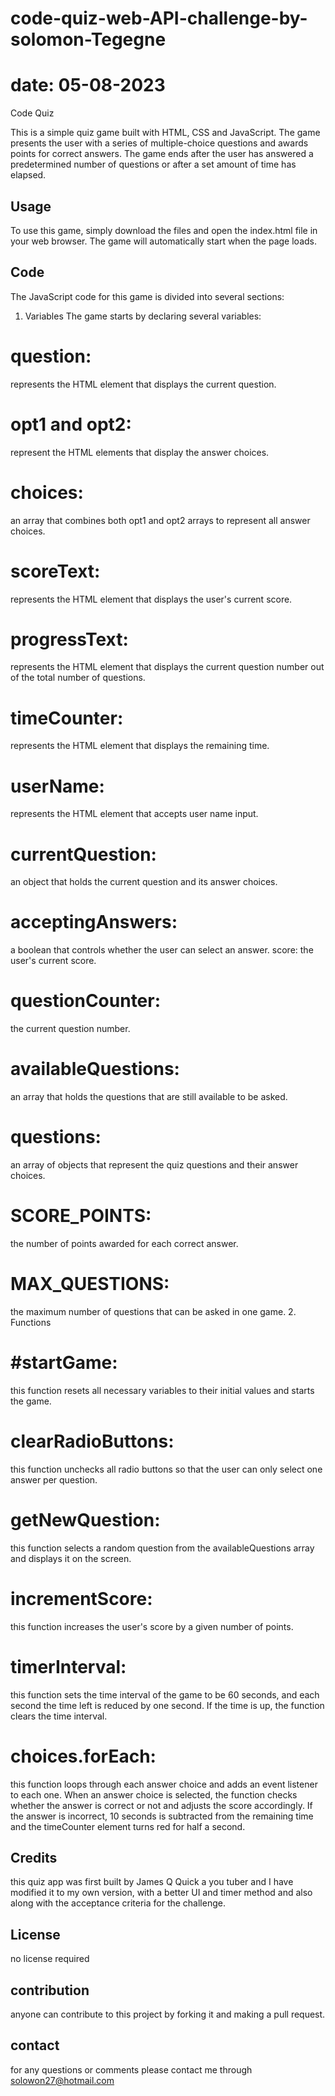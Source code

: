 # code-quiz-web-API-challenge-by-solomon-Tegegne
# date: 05-08-2023

Code Quiz

This is a simple quiz game built with HTML, CSS and JavaScript. The game presents the user with a series of multiple-choice questions and awards points for correct answers. The game ends after the user has answered a predetermined number of questions or after a set amount of time has elapsed.

## Usage
To use this game, simply download the files and open the index.html file in your web browser. The game will automatically start when the page loads.

## Code
The JavaScript code for this game is divided into several sections:

1. Variables
The game starts by declaring several variables:

# question: 
represents the HTML element that displays the current question.
# opt1 and opt2:
represent the HTML elements that display the answer choices.
# choices:
an array that combines both opt1 and opt2 arrays to represent all answer choices.
# scoreText: 
represents the HTML element that displays the user's current score.
# progressText: 
represents the HTML element that displays the current question number out of the total number of questions.
# timeCounter: 
represents the HTML element that displays the remaining time.
# userName: 
represents the HTML element that accepts user name input.
# currentQuestion: 
an object that holds the current question and its answer choices.
# acceptingAnswers: 
a boolean that controls whether the user can select an answer.
score: the user's current score.
# questionCounter: 
the current question number.
# availableQuestions: 
an array that holds the questions that are still available to be asked.
# questions: 
an array of objects that represent the quiz questions and their answer choices.
# SCORE_POINTS: 
the number of points awarded for each correct answer.
# MAX_QUESTIONS: 
the maximum number of questions that can be asked in one game.
2. Functions
# #startGame:  
this function resets all necessary variables to their initial values and starts the game.
# clearRadioButtons: 
this function unchecks all radio buttons so that the user can only select one answer per question.
# getNewQuestion: 
this function selects a random question from the availableQuestions array and displays it on the screen.
# incrementScore: 
this function increases the user's score by a given number of points.
# timerInterval: 
this function sets the time interval of the game to be 60 seconds, and each second the time left is reduced by one second. If the time is up, the function clears the time interval.
# choices.forEach: 
this function loops through each answer choice and adds an event listener to each one. When an answer choice is selected, the function checks whether the answer is correct or not and adjusts the score accordingly. If the answer is incorrect, 10 seconds is subtracted from the remaining time and the timeCounter element turns red for half a second.

## Credits
this quiz app was first built by James Q Quick a you tuber and I have modified it to my own version, with a better UI and timer method and also along with the acceptance criteria for the challenge.

## License
no license required

## contribution
anyone can contribute to this project by forking it and making a pull request.

## contact
for any questions or comments please contact me through solowon27@hotmail.com